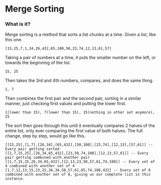 # Merge Sorting

### What is it?

Merge sorting is a method that sorts a list chunks at a time. Given a list, like this one.

    [15,25,7,1,34,26,432,65,100,50,23,74,12,13,61,57]

Taking a pair of numbers at a time, it puts the smaller number on the left, or towards the beginning of the list.

    15, 25

Then takes the 3rd and 4th numbers, compares, and does the same thing.

    1, 7

Then combines the first pair and the second pair, sorting in a similar manner, just checking first values and putting the lower first.

    1(lower than 15), 7(lower than 15), 15(nothing in other set anymore), 25

The sort then goes through this until it eventually compares 2 halves of the entire list, only ever comparing the first value of both halves. The full change, step by step, would go like this.

    [[15,25],[1,7],[26,34],[65,432],[50,100],[23,74],[12,13],[57,61]] -- Every pair getting sorted
    [[1,7,15,25],[26,34,65,432],[23,50,74,100],[12,13,57,61]] -- Every pair getting combined with another pair
    [[1,7,15,25,26,34,65,432],[12,13,23,50,57,61,74,100]] -- Every set of 4 combined with another set of 4
    [1,7,12,13,15,23,25,26,34,50,57,61,65,74,100,432] -- Every set of 8 combined with another set of 8, giving us our complete list in this instance.